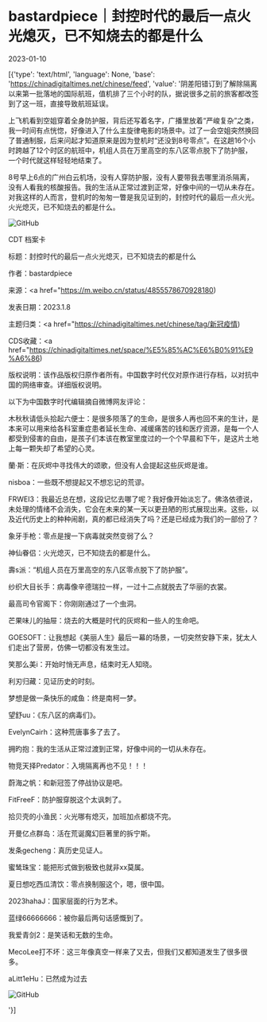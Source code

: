 # bastardpiece｜封控时代的最后一点火光熄灭，已不知烧去的都是什么

2023-01-10

[{'type': 'text/html', 'language': None, 'base': 'https://chinadigitaltimes.net/chinese/feed', 'value': '阴差阳错订到了解除隔离以来第一批落地的国际航班，值机排了三个小时的队，据说很多之前的旅客都改签到了这一班，直接导致航班延误。

上飞机看到空姐穿着全身防护服，背后还写着名字，广播里放着“严峻复杂”之类，我一时间有点恍惚，好像进入了什么主旋律电影的场景中。过了一会空姐突然换回了普通制服，后来问起才知道原来是因为登机时“还没到8号零点”。在这趟16个小时跨越了12个时区的航班中，机组人员在万里高空的东八区零点脱下了防护服，一个时代就这样轻轻地结束了。

8号早上6点的广州白云机场，没有人穿防护服，没有人要带我去哪里消杀隔离，没有人看我的核酸报告。我的生活从正常过渡到正常，好像中间的一切从未存在。对我这样的人而言，登机时的匆匆一瞥是我见证到的，封控时代的最后一点火光。火光熄灭，已不知烧去的都是什么。

![GitHub](https://chinadigitaltimes.net/chinese/files/2023/01/image-1673319890171.png)



CDT 档案卡

标题：封控时代的最后一点火光熄灭，已不知烧去的都是什么

作者：bastardpiece

来源：<a href="https://m.weibo.cn/status/4855578670928180)

发表日期：2023.1.8

主题归类：<a href="https://chinadigitaltimes.net/chinese/tag/新冠疫情)

CDS收藏：<a href="https://chinadigitaltimes.net/space/%E5%85%AC%E6%B0%91%E9%A6%86)

版权说明：该作品版权归原作者所有。中国数字时代仅对原作进行存档，以对抗中国的网络审查。详细版权说明。





以下为中国数字时代编辑摘自微博网友评论：



木秋秋请低头拾起六便士：是很多陨落了的生命，是很多人再也回不来的生计，是本来可以用来给各科室重症患者延长生命、减缓痛苦的钱和医疗资源，是每一个人都受到侵害的自由，是孩子们本该在教室里度过的一个个早晨和下午，是这片土地上每一颗失却了希望的心灵。

蘭·斯：在灰烬中寻找伟大的颂歌，但没有人会提起这些灰烬是谁。

nisboa：一些既不想提起又不想忘记的荒谬。

FRWEI3：我最近总在想，这段记忆去哪了呢？我好像开始淡忘了。佛洛依德说，未处理的情绪不会消失，它会在未来的某一天以更丑陋的形式展现出来。这些，以及近代历史上的种种闹剧，真的都已经消失了吗？还是已经成为我们的一部份了？

象牙手枪：零点是搜一下病毒就突然变弱了么？

神仙眷侣：火光熄灭，已不知烧去的都是什么。

壽s派：“机组人员在万里高空的东八区零点脱下了防护服”。

纱织大目长手：病毒像辛德瑞拉一样，一过十二点就脱去了华丽的衣裳。

最高司令官阁下：你刚刚通过了一个虫洞。

芒果味儿的抽屉：烧去的大概是时代的灰烬和一些人的生命吧。

GOESOFT：让我想起《美丽人生》最后一幕的场景，一切突然安静下来，犹太人们走出了营房，仿佛一切都没有发生过。

笑那么美i：开始时悄无声息，结束时无人知晓。

利刃归藏：见证历史的时刻。

梦想是做一条快乐的咸鱼：终是南柯一梦。

望舒uu：《东八区的病毒们》。

EvelynCairh：这种荒唐事多了去了。

拥旳抱：我的生活从正常过渡到正常，好像中间的一切从未存在。

物竞天择Predator：入境隔离再也不见！！！

蔚海之帆：和新冠签了停战协议是吧。

FitFreeF：防护服穿脱这个太讽刺了。

拾贝壳的小渔民：火光哪有熄灭，加班加点都烧不完。

开曼亿点群岛：活在荒诞魔幻巨著里的拆宁斯。

发条gecheng：真历史见证人。

蜜鸶珠宝：能把形式做到极致也就非xx莫属。

夏日想吃西瓜清饮：零点换制服这个，嗯，很中国。

2023hahaJ：国家层面的行为艺术。

蓝绿66666666：被你最后两句话感慨到了。

我爱青剑2：是笑话和无数的生命。

MecoLee打不坏：这三年像真空一样来了又去，但我们又都知道发生了很多很多。





aLitt1eHu：已然成为过去 

![GitHub](https://chinadigitaltimes.net/chinese/files/2023/01/image-1673319518031.png)

'}]